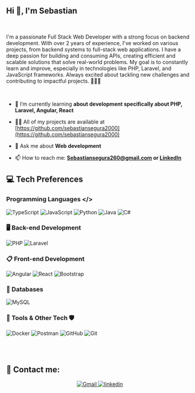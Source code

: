 ## Hi 👋, I'm Sebastian
 
<br>

I'm a passionate Full Stack Web Developer with a strong focus on backend development. With over 2 years of experience, I've worked on various projects, from backend systems to full-stack web applications. I have a deep passion for building and consuming APIs, creating efficient and scalable solutions that solve real-world problems. My goal is to constantly learn and improve, especially in technologies like PHP, Laravel, and JavaScript frameworks. Always excited about tackling new challenges and contributing to impactful projects. 👨🏻‍💻

<br>

- 🌱 I’m currently learning **about development specifically about PHP, Laravel, Angular, React**

- 👨‍💻 All of my projects are available at [https://github.com/sebastiansegura2000](https://github.com/sebastiansegura2000)

- 💬 Ask me about **Web development**

- 📫 How to reach me: **Sebastiansegura260@gmail.com or [LinkedIn](https://www.linkedin.com/in/sebastian-segura-829525313)**


## 💻 Tech Preferences

### Programming Languages </>

![TypeScript](https://img.shields.io/badge/typescript-%23007ACC.svg?style=for-the-badge&logo=typescript&logoColor=white)
![JavaScript](https://img.shields.io/badge/javascript-%23323330.svg?style=for-the-badge&logo=javascript&logoColor=%23F7DF1E)
![Python](https://img.shields.io/badge/python-3670A0?style=for-the-badge&logo=python&logoColor=ffdd54)
![Java](https://img.shields.io/badge/java-%23ED8B00.svg?style=for-the-badge&logo=openjdk&logoColor=white)
![C#](https://img.shields.io/badge/c%23-%23239120.svg?style=for-the-badge&logo=csharp&logoColor=white)


### 🖥️ Back-end Development

![PHP](https://img.shields.io/badge/php-%23777BB4.svg?style=for-the-badge&logo=php&logoColor=white)
![Laravel](https://img.shields.io/badge/laravel-%23FF2D20.svg?style=for-the-badge&logo=laravel&logoColor=white)

### 📋 Front-end Development

![Angular](https://img.shields.io/badge/angular-%23DD0031.svg?style=for-the-badge&logo=angular&logoColor=white)
![React](https://img.shields.io/badge/react-%2320232a.svg?style=for-the-badge&logo=react&logoColor=%2361DAFB)
![Bootstrap](https://img.shields.io/badge/bootstrap-%238511FA.svg?style=for-the-badge&logo=bootstrap&logoColor=white)


### 💾 Databases

![MySQL](https://img.shields.io/badge/mysql-4479A1.svg?style=for-the-badge&logo=mysql&logoColor=white)


### 🔧 Tools & Other Tech 🛡️

![Docker](https://img.shields.io/badge/docker-%230db7ed.svg?style=for-the-badge&logo=docker&logoColor=white)
![Postman](https://img.shields.io/badge/Postman-FF6C37?style=for-the-badge&logo=postman&logoColor=white)
![GitHub](https://img.shields.io/badge/github-%23121011.svg?style=for-the-badge&logo=github&logoColor=white)
![Git](https://img.shields.io/badge/git-%23F05033.svg?style=for-the-badge&logo=git&logoColor=white)
<!-- ![ChatGPT](https://img.shields.io/badge/chatGPT-74aa9c?style=for-the-badge&logo=openai&logoColor=white) -->

<br>
<br>

## 📲 Contact me:

<div align="center">

<a href="mailto:sebastiansegura260@gmail.com">
    <img title="Gmail" src="https://img.shields.io/badge/Gmail-D14836?style=for-the-badge&logo=gmail&logoColor=white" />
</a>

<a href="https://www.linkedin.com/in/sebastian-segura-829525313">
    <img title="linkedin" src="https://img.shields.io/badge/linkedin-%230077B5.svg?style=for-the-badge&logo=linkedin&logoColor=white" />
</a>

</div>

<br>

<!-- <img src="https://profile-readme-generator.com/assets/snake.svg" alt="Snake animation" />

### -->
